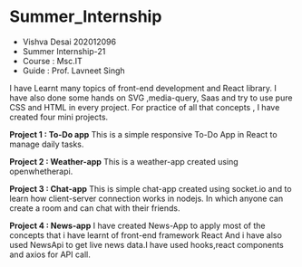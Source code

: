 # Summer_Internship

- Vishva Desai 202012096
- Summer Internship-21
- Course : Msc.IT
- Guide : Prof. Lavneet Singh

I have Learnt many topics of front-end development and React library. I have also done some hands on SVG ,media-query, Saas and try to use pure CSS and HTML in every project.
For practice of all that concepts , I have created four mini projects.

**Project 1 :   To-Do app**
This is a simple responsive To-Do App in React to manage daily tasks.

**Project 2 :   Weather-app**
This is a weather-app created using openwhetherapi.

**Project 3 :   Chat-app**
This is simple chat-app created using socket.io and to learn how client-server connection works in nodejs. In which anyone can create a room and can chat with their friends.

**Project 4 :    News-app**
I have created News-App to apply most of the concepts that i have learnt of front-end framework React And i have also used NewsApi to get live news data.I have used hooks,react components and axios for API call.
